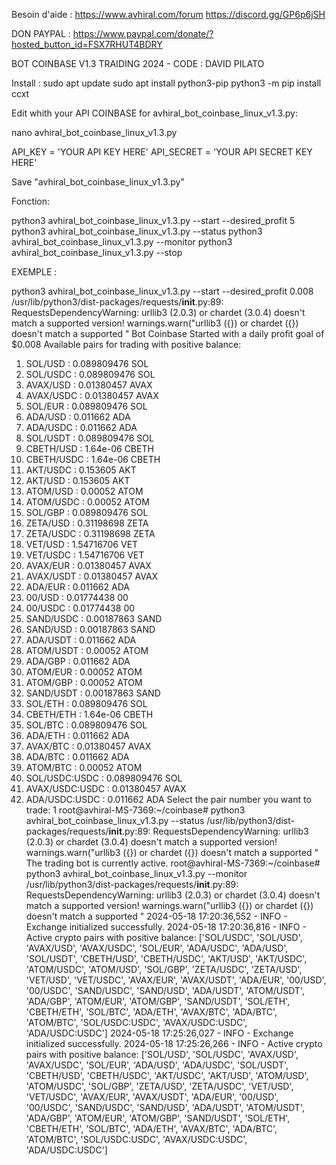 Besoin d'aide :
https://www.avhiral.com/forum
https://discord.gg/GP6p6jSH

DON PAYPAL : https://www.paypal.com/donate/?hosted_button_id=FSX7RHUT4BDRY

BOT COINBASE V1.3 TRAIDING 2024 - CODE : DAVID PILATO

Install :
sudo apt update
sudo apt install python3-pip
python3 -m pip install ccxt

Edit whith your API COINBASE for avhiral_bot_coinbase_linux_v1.3.py:

nano avhiral_bot_coinbase_linux_v1.3.py

API_KEY = 'YOUR API KEY HERE'
API_SECRET = 'YOUR API SECRET KEY HERE'

Save "avhiral_bot_coinbase_linux_v1.3.py"

Fonction:

python3 avhiral_bot_coinbase_linux_v1.3.py --start --desired_profit 5
python3 avhiral_bot_coinbase_linux_v1.3.py --status
python3 avhiral_bot_coinbase_linux_v1.3.py --monitor
python3 avhiral_bot_coinbase_linux_v1.3.py --stop

EXEMPLE :

python3 avhiral_bot_coinbase_linux_v1.3.py --start --desired_profit 0.008
/usr/lib/python3/dist-packages/requests/__init__.py:89: RequestsDependencyWarning: urllib3 (2.0.3) or chardet (3.0.4) doesn't match a supported version!
  warnings.warn("urllib3 ({}) or chardet ({}) doesn't match a supported "
Bot Coinbase Started with a daily profit goal of $0.008
Available pairs for trading with positive balance:
1. SOL/USD : 0.089809476 SOL
2. SOL/USDC : 0.089809476 SOL
3. AVAX/USD : 0.01380457 AVAX
4. AVAX/USDC : 0.01380457 AVAX
5. SOL/EUR : 0.089809476 SOL
6. ADA/USD : 0.011662 ADA
7. ADA/USDC : 0.011662 ADA
8. SOL/USDT : 0.089809476 SOL
9. CBETH/USD : 1.64e-06 CBETH
10. CBETH/USDC : 1.64e-06 CBETH
11. AKT/USDC : 0.153605 AKT
12. AKT/USD : 0.153605 AKT
13. ATOM/USD : 0.00052 ATOM
14. ATOM/USDC : 0.00052 ATOM
15. SOL/GBP : 0.089809476 SOL
16. ZETA/USD : 0.31198698 ZETA
17. ZETA/USDC : 0.31198698 ZETA
18. VET/USD : 1.54716706 VET
19. VET/USDC : 1.54716706 VET
20. AVAX/EUR : 0.01380457 AVAX
21. AVAX/USDT : 0.01380457 AVAX
22. ADA/EUR : 0.011662 ADA
23. 00/USD : 0.01774438 00
24. 00/USDC : 0.01774438 00
25. SAND/USDC : 0.00187863 SAND
26. SAND/USD : 0.00187863 SAND
27. ADA/USDT : 0.011662 ADA
28. ATOM/USDT : 0.00052 ATOM
29. ADA/GBP : 0.011662 ADA
30. ATOM/EUR : 0.00052 ATOM
31. ATOM/GBP : 0.00052 ATOM
32. SAND/USDT : 0.00187863 SAND
33. SOL/ETH : 0.089809476 SOL
34. CBETH/ETH : 1.64e-06 CBETH
35. SOL/BTC : 0.089809476 SOL
36. ADA/ETH : 0.011662 ADA
37. AVAX/BTC : 0.01380457 AVAX
38. ADA/BTC : 0.011662 ADA
39. ATOM/BTC : 0.00052 ATOM
40. SOL/USDC:USDC : 0.089809476 SOL
41. AVAX/USDC:USDC : 0.01380457 AVAX
42. ADA/USDC:USDC : 0.011662 ADA
Select the pair number you want to trade: 1
root@avhiral-MS-7369:~/coinbase# python3 avhiral_bot_coinbase_linux_v1.3.py --status
/usr/lib/python3/dist-packages/requests/__init__.py:89: RequestsDependencyWarning: urllib3 (2.0.3) or chardet (3.0.4) doesn't match a supported version!
  warnings.warn("urllib3 ({}) or chardet ({}) doesn't match a supported "
The trading bot is currently active.
root@avhiral-MS-7369:~/coinbase# python3 avhiral_bot_coinbase_linux_v1.3.py --monitor
/usr/lib/python3/dist-packages/requests/__init__.py:89: RequestsDependencyWarning: urllib3 (2.0.3) or chardet (3.0.4) doesn't match a supported version!
  warnings.warn("urllib3 ({}) or chardet ({}) doesn't match a supported "
2024-05-18 17:20:36,552 - INFO - Exchange initialized successfully.
2024-05-18 17:20:36,816 - INFO - Active crypto pairs with positive balance: ['SOL/USDC', 'SOL/USD', 'AVAX/USD', 'AVAX/USDC', 'SOL/EUR', 'ADA/USDC', 'ADA/USD', 'SOL/USDT', 'CBETH/USD', 'CBETH/USDC', 'AKT/USD', 'AKT/USDC', 'ATOM/USDC', 'ATOM/USD', 'SOL/GBP', 'ZETA/USDC', 'ZETA/USD', 'VET/USD', 'VET/USDC', 'AVAX/EUR', 'AVAX/USDT', 'ADA/EUR', '00/USD', '00/USDC', 'SAND/USDC', 'SAND/USD', 'ADA/USDT', 'ATOM/USDT', 'ADA/GBP', 'ATOM/EUR', 'ATOM/GBP', 'SAND/USDT', 'SOL/ETH', 'CBETH/ETH', 'SOL/BTC', 'ADA/ETH', 'AVAX/BTC', 'ADA/BTC', 'ATOM/BTC', 'SOL/USDC:USDC', 'AVAX/USDC:USDC', 'ADA/USDC:USDC']
2024-05-18 17:25:26,027 - INFO - Exchange initialized successfully.
2024-05-18 17:25:26,266 - INFO - Active crypto pairs with positive balance: ['SOL/USD', 'SOL/USDC', 'AVAX/USD', 'AVAX/USDC', 'SOL/EUR', 'ADA/USD', 'ADA/USDC', 'SOL/USDT', 'CBETH/USD', 'CBETH/USDC', 'AKT/USDC', 'AKT/USD', 'ATOM/USD', 'ATOM/USDC', 'SOL/GBP', 'ZETA/USD', 'ZETA/USDC', 'VET/USD', 'VET/USDC', 'AVAX/EUR', 'AVAX/USDT', 'ADA/EUR', '00/USD', '00/USDC', 'SAND/USDC', 'SAND/USD', 'ADA/USDT', 'ATOM/USDT', 'ADA/GBP', 'ATOM/EUR', 'ATOM/GBP', 'SAND/USDT', 'SOL/ETH', 'CBETH/ETH', 'SOL/BTC', 'ADA/ETH', 'AVAX/BTC', 'ADA/BTC', 'ATOM/BTC', 'SOL/USDC:USDC', 'AVAX/USDC:USDC', 'ADA/USDC:USDC']

